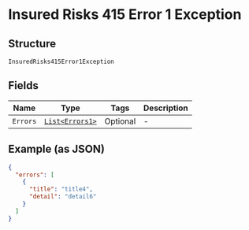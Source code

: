 
# Insured Risks 415 Error 1 Exception

## Structure

`InsuredRisks415Error1Exception`

## Fields

| Name | Type | Tags | Description |
|  --- | --- | --- | --- |
| `Errors` | [`List<Errors1>`](../../doc/models/errors-1.md) | Optional | - |

## Example (as JSON)

```json
{
  "errors": [
    {
      "title": "title4",
      "detail": "detail6"
    }
  ]
}
```

